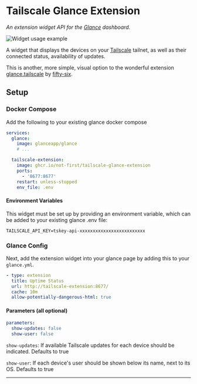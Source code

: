 # Tailscale Glance Extension
_An extension widget API for the [Glance](https://github.com/glanceapp/glance) dashboard._

![Widget usage example](https://github.com/user-attachments/assets/911ec731-765b-479d-86b1-fdddd8df1bf3)

A widget that displays the devices on your [Tailscale](https://tailscale.com/) tailnet, as well as their connected status, availability of updates.

This is another, more simple, visual option to the wonderful extension [glance.tailscale](https://github.com/fifty-six/glance.tailscale) by [fifty-six](https://github.com/fifty-six).

## Setup
### Docker Compose
Add the following to your existing glance docker compose
```yml
services:
  glance:
    image: glanceapp/glance
    # ...

  tailscale-extension:
    image: ghcr.io/not-first/tailscale-glance-extension
    ports:
      - '8677:8677'
    restart: unless-stopped
    env_file: .env
```
#### Environment Variables
This widget must be set up by providing an environment variable, which can be added to your existing glance .env file:
```env
TAILSCALE_API_KEY=tskey-api-xxxxxxxxxxxxxxxxxxxxxxxxx
```

### Glance Config
Next, add the extension widget into your glance page by adding this to your `glance.yml`.
```yml
- type: extension
  title: Uptime Status
  url: http://tailscale-extension:8677/
  cache: 10m
  allow-potentially-dangerous-html: true
```
#### Parameters (all optional)
```yml
parameters:
  show-updates: false
  show-user: false
```

`show-updates`: If available Tailscale updates for each device should be indicated. Defaults to true

`show-user`: If each device's user should be shown below its name, next to its OS. Defaults to true


---

